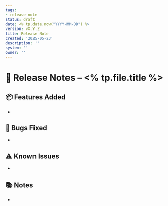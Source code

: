 ```yaml
---
tags:
- release-note
status: draft
date: <% tp.date.now("YYYY-MM-DD") %>
version: vX.Y.Z
title: Release Note
created: '2025-05-23'
description: ''
system: ''
owner: ''
---
```


# 📝 Release Notes – <% tp.file.title %>

## 📦 Features Added
- 

## 🐞 Bugs Fixed
- 

## ⚠️ Known Issues
- 

## 📚 Notes
- 